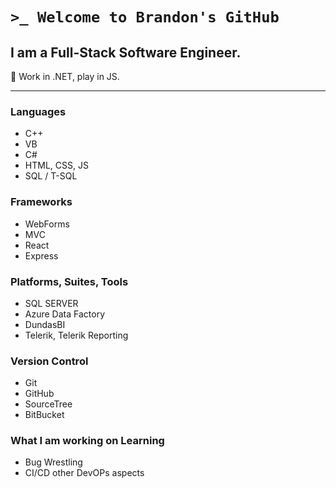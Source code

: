 # `>_ Welcome to Brandon's GitHub`

##   I am a Full-Stack Software Engineer. 

🌱 Work in .NET, play in JS.

---


### Languages
- C++
- VB
- C#
- HTML, CSS, JS 
- SQL / T-SQL

### Frameworks
- WebForms
- MVC
- React
- Express

### Platforms, Suites, Tools 
- SQL SERVER
- Azure Data Factory
- DundasBI
- Telerik, Telerik Reporting

### Version Control
- Git
- GitHub
- SourceTree
- BitBucket

### What I am working on Learning
- Bug Wrestling
- CI/CD other DevOPs aspects


